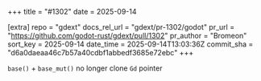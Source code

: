 +++
title = "#1302"
date = 2025-09-14

[extra]
repo = "gdext"
docs_rel_url = "gdext/pr-1302/godot"
pr_url = "https://github.com/godot-rust/gdext/pull/1302"
pr_author = "Bromeon"
sort_key = 2025-09-14
date_time = 2025-09-14T13:03:36Z
commit_sha = "d6a0daeaa46c7b57a40cdbf1abbedf3685e72ebc"
+++

`base()` + `base_mut()` no longer clone `Gd` pointer
